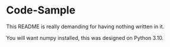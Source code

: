 # Code-Sample
This README is really demanding for having nothing written in it.

You will want numpy installed, this was designed on Python 3.10.
